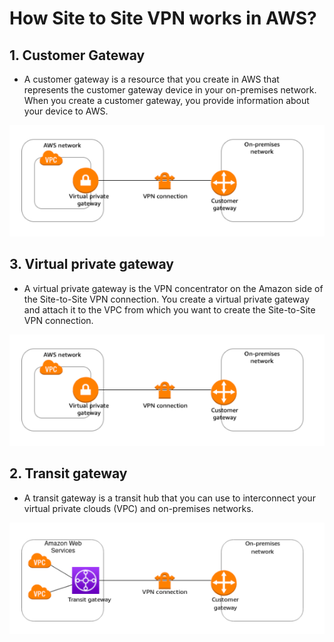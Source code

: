 # How Site to Site VPN works in AWS? #
## 1. Customer Gateway ##
- A customer gateway is a resource that you create in AWS that represents the customer gateway device in your on-premises network. When you create a customer gateway, you provide information about your device to AWS. 

<img src="img/img1.png"/>

## 3. Virtual private gateway ##
- A virtual private gateway is the VPN concentrator on the Amazon side of the Site-to-Site VPN connection. You create a virtual private gateway and attach it to the VPC from which you want to create the Site-to-Site VPN connection.

<img src="img/img1.png"/>


## 2. Transit gateway ##
- A transit gateway is a transit hub that you can use to interconnect your virtual private clouds (VPC) and on-premises networks.

<img src="img/img2.png"/>
